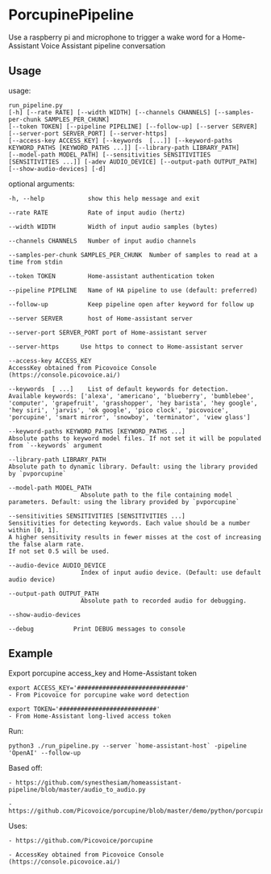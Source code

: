 # PorcupinePipeline

Use a raspberry pi and microphone to trigger a wake word
for a Home-Assistant Voice Assistant pipeline conversation



## Usage

usage:

    run_pipeline.py
    [-h] [--rate RATE] [--width WIDTH] [--channels CHANNELS] [--samples-per-chunk SAMPLES_PER_CHUNK]
    [--token TOKEN] [--pipeline PIPELINE] [--follow-up] [--server SERVER] [--server-port SERVER_PORT] [--server-https]
    [--access-key ACCESS_KEY] [--keywords  [...]] [--keyword-paths KEYWORD_PATHS [KEYWORD_PATHS ...]] [--library-path LIBRARY_PATH]
    [--model-path MODEL_PATH] [--sensitivities SENSITIVITIES [SENSITIVITIES ...]] [-adev AUDIO_DEVICE] [--output-path OUTPUT_PATH]
    [--show-audio-devices] [-d]

optional arguments:

    -h, --help            show this help message and exit

    --rate RATE           Rate of input audio (hertz)

    --width WIDTH         Width of input audio samples (bytes)

    --channels CHANNELS   Number of input audio channels

    --samples-per-chunk SAMPLES_PER_CHUNK  Number of samples to read at a time from stdin

    --token TOKEN         Home-assistant authentication token

    --pipeline PIPELINE   Name of HA pipeline to use (default: preferred)

    --follow-up           Keep pipeline open after keyword for follow up

    --server SERVER       host of Home-assistant server

    --server-port SERVER_PORT port of Home-assistant server

    --server-https      Use https to connect to Home-assistant server

    --access-key ACCESS_KEY
    AccessKey obtained from Picovoice Console (https://console.picovoice.ai/)

    --keywords  [ ...]    List of default keywords for detection. Available keywords: ['alexa', 'americano', 'blueberry', 'bumblebee', 'computer', 'grapefruit', 'grasshopper', 'hey barista', 'hey google', 'hey siri', 'jarvis', 'ok google', 'pico clock', 'picovoice', 'porcupine', 'smart mirror', 'snowboy', 'terminator', 'view glass']

    --keyword-paths KEYWORD_PATHS [KEYWORD_PATHS ...]
    Absolute paths to keyword model files. If not set it will be populated from `--keywords` argument
    
    --library-path LIBRARY_PATH
    Absolute path to dynamic library. Default: using the library provided by `pvporcupine`

    --model-path MODEL_PATH
                        Absolute path to the file containing model parameters. Default: using the library provided by `pvporcupine`

    --sensitivities SENSITIVITIES [SENSITIVITIES ...]
    Sensitivities for detecting keywords. Each value should be a number within [0, 1].
    A higher sensitivity results in fewer misses at the cost of increasing the false alarm rate.
    If not set 0.5 will be used.

    --audio-device AUDIO_DEVICE
                        Index of input audio device. (Default: use default audio device)

    --output-path OUTPUT_PATH
                        Absolute path to recorded audio for debugging.

    --show-audio-devices

    --debug           Print DEBUG messages to console


## Example

Export porcupine access_key and Home-Assistant token

    export ACCESS_KEY='##############################'
    - From Picovoice for porcupine wake word detection

    export TOKEN='###########################'
    - From Home-Assistant long-lived access token

Run:

    python3 ./run_pipeline.py --server `home-assistant-host` -pipeline 'OpenAI' --follow-up




Based off:

    - https://github.com/synesthesiam/homeassistant-pipeline/blob/master/audio_to_audio.py

    - https://github.com/Picovoice/porcupine/blob/master/demo/python/porcupine_demo_mic.py

Uses:

    - https://github.com/Picovoice/porcupine

    - AccessKey obtained from Picovoice Console (https://console.picovoice.ai/)


